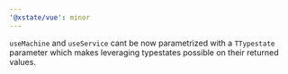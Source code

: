 ```yaml
---
'@xstate/vue': minor
---
```


`useMachine` and `useService` cant be now parametrized with a `TTypestate` parameter which makes leveraging typestates possible on their returned values.
